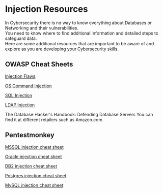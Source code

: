 # Injection Resources

In Cybersecurity there is no way to know everything about Databases or Networking and their vulnerabilities.  
You need to know where to find additional information and detailed steps to safeguard data.  
Here are some additional resources that are important to be aware of and explore as you are developing your Cybersecurity skills.

## OWASP Cheat Sheets

<a href="https://owasp.org/www-community/Injection_Flaws" target="_blank">Injection Flaws</a>

<a href="https://owasp.org/www-community/attacks/Command_Injection" target="_blank">OS Command Injection</a>

<a href="https://owasp.org/www-community/attacks/SQL_Injection" target="_blank">SQL Injection</a>

<a href="https://cheatsheetseries.owasp.org/cheatsheets/LDAP_Injection_Prevention_Cheat_Sheet.html" target="_blank">LDAP Injection</a>

The Database Hacker's Handbook: Defending Database Servers
You can find it at different retailers such as Amazon.com.

## Pentestmonkey

<a href="http://pentestmonkey.net/cheat-sheet/sql-injection/mssql-sql-injection-cheat-sheet" target="_blank">MSSQL injection cheat sheet</a>

<a href="http://pentestmonkey.net/cheat-sheet/sql-injection/oracle-sql-injection-cheat-sheet" target="_blank">Oracle injection cheat sheet</a>
 
<a href="http://pentestmonkey.net/cheat-sheet/sql-injection/db2-sql-injection-cheat-sheet" target="_blank">DB2 injection cheat sheet</a>
 
<a href="http://pentestmonkey.net/cheat-sheet/sql-injection/postgres-sql-injection-cheat-sheet" target="_blank">Postgres injection cheat sheet</a>
 
<a href="http://pentestmonkey.net/cheat-sheet/sql-injection/mysql-sql-injection-cheat-sheet" target="_blank">MySQL injection cheat sheet</a>
